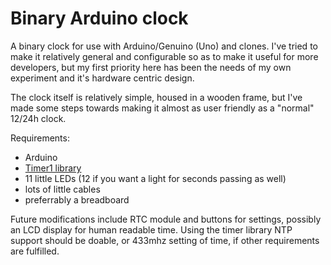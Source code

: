 # Binary Arduino clock
A binary clock for use with Arduino/Genuino (Uno) and clones.  I've tried to make it relatively general and configurable so as to make it useful for more developers, but my first priority here has been the needs of my own experiment and it's hardware centric design.

The clock itself is relatively simple, housed in a wooden frame, but I've made some steps towards making it almost as user friendly as a "normal" 12/24h clock.

Requirements: 
- Arduino
- [Timer1 library](http://playground.arduino.cc/Code/Timer1)
- 11 little LEDs (12 if you want a light for seconds passing as well)
- lots of little cables
- preferrably a breadboard

Future modifications include RTC module and buttons for settings, possibly an LCD display for human readable time. Using the timer library NTP support should be doable, or 433mhz setting of time, if other requirements are fulfilled.
